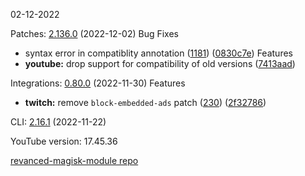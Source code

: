 02-12-2022

Patches:   [2.136.0](https://github.com/revanced/revanced-patches/compare/v2.135.0...v2.136.0) (2022-12-02)
 Bug Fixes
* syntax error in compatiblity annotation ([1181](https://github.com/revanced/revanced-patches/issues/1181)) ([0830c7e](https://github.com/revanced/revanced-patches/commit/0830c7ed1064757cf6354b426549275ece55408e))
 Features
* **youtube:** drop support for compatibility of old versions ([7413aad](https://github.com/revanced/revanced-patches/commit/7413aad6d215f24a66ba9a33917c73dbdb0b7bc3))

Integrations:   [0.80.0](https://github.com/revanced/revanced-integrations/compare/v0.79.1...v0.80.0) (2022-11-30)
 Features
* **twitch:** remove `block-embedded-ads` patch ([230](https://github.com/revanced/revanced-integrations/issues/230)) ([2f32786](https://github.com/revanced/revanced-integrations/commit/2f327866616d9449963aefb9067b35138a4f4844))

CLI:   [2.16.1](https://github.com/revanced/revanced-cli/compare/v2.16.0...v2.16.1) (2022-11-22)


YouTube version: 17.45.36

[revanced-magisk-module repo](https://github.com/vuongvan/magisk-module)

